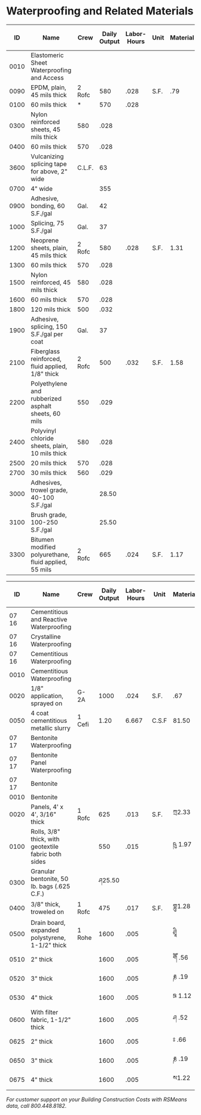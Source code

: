 # Waterproofing and Related Materials

| ID   | Name                                              | Crew | Daily Output | Labor-Hours | Unit | Material | Labor | Equipment | Total | Total Incl O&P |
|-------|---------------------------------------------------|-------|--------------|-------------|-------|----------|--------|-----------|--------|----------------|
| 0010 | Elastomeric Sheet Waterproofing and Access       |       |              |             |       |          |        |           |        |                |
| 0090 | EPDM, plain, 45 mils thick                       | 2 Rofc | 580          | .028        | S.F.  | .79      | 1.37   |           | 2.16   | 3.08           |
| 0100 | 60 mils thick                                    | *     | 570          | .028        |       |          | .91    | 1.39      | 2.30   | 3.26           |
| 0300 | Nylon reinforced sheets, 45 mils thick           | 580   | .028         |             |       |          | .97    | 1.37      | 2.34   | 3.29           |
| 0400 | 60 mils thick                                    | 570   | .028         |             |       |          | 1.13   | 1.39      | 2.52   | 3.50           |
| 3600 | Vulcanizing splicing tape for above, 2" wide     | C.L.F.| 63           |             |       |          |        |           | 631    | 69.50          |
| 0700 | 4" wide                                          |       | 355          |             |       |          |        |           | 355    | 390            |
| 0900 | Adhesive, bonding, 60 S.F./gal                     | Gal.  | 42           |             |       |          |        |           | 42     | 46             |
| 1000 | Splicing, 75 S.F./gal                              | Gal.  | 37           |             |       |          |        |           | 37     | 40.50          |
| 1200 | Neoprene sheets, plain, 45 mils thick             | 2 Rofc| 580          | .028        | S.F.  | 1.31     | 1.37   |           | 2.68   | 3.66           |
| 1300 | 60 mils thick                                    | 570   | .028         |             |       |          | 2.03   | 1.39      | 3.42   | 4.49           |
| 1500 | Nylon reinforced, 45 mils thick                    | 580   | .028         |             |       |          | 2.63   | 1.37      | 4.00   | 5.10           |
| 1600 | 60 mils thick                                    | 570   | .028         |             |       |          | 4.81   | 1.39      | 6.20   | 7.55           |
| 1800 | 120 mils thick                                   | 500   | .032         |             |       |          | 8.10   | 1.59      | 9.69   | 11.45          |
| 1900 | Adhesive, splicing, 150 S.F./gal per coat        | Gal.  | 37           |             |       |          |        |           | 37     | 40.50          |
| 2100 | Fiberglass reinforced, fluid applied, 1/8" thick | 2 Rofc| 500          | .032        | S.F.  | 1.58     | 1.59   |           | 3.17   | 4.31           |
| 2200 | Polyethylene and rubberized asphalt sheets, 60 mils | 550 | .029         |             |       |          |        |           | 2.14   | 3.11           |
| 2400 | Polyvinyl chloride sheets, plain, 10 mils thick   | 580   | .028         |             |       |          |        |           | 1.54   | 2.41           |
| 2500 | 20 mils thick                                    | 570   | .028         |             |       |          |        |           | 1.62   | 2.51           |
| 2700 | 30 mils thick                                    | 560   | .029         |             |       |          |        |           | 1.65   | 2.55           |
| 3000 | Adhesives, trowel grade, 40-100 S.F./gal        |       | 28.50        |             |       |          |        |           | 28.50  | 31.50          |
| 3100 | Brush grade, 100-250 S.F./gal                     |       | 25.50        |             |       |          |        |           | 25.50  | 28.50          |
| 3300 | Bitumen modified polyurethane, fluid applied, 55 mils | 2 Rofc| 665 | .024 | S.F. | 1.17 | 1.19 | | 2.36 | 3.22 |

| ID   | Name                                              | Crew | Daily Output | Labor-Hours | Unit | Material | Labor | Equipment | Total | Total Incl O&P |
|-------|---------------------------------------------------|-------|--------------|-------------|-------|----------|--------|-----------|--------|----------------|
| 07 16 | Cementitious and Reactive Waterproofing          |       |              |             |       |          |        |           |        |                |
| 07 16 | Crystalline Waterproofing                        |       |              |             |       |          |        |           |        |                |
| 07 16 | Cementitious Waterproofing                       |       |              |             |       |          |        |           |        |                |
| 0010 | Cementitious Waterproofing                        |       |              |             |       |          |        |           |        |                |
| 0020 | 1/8" application, sprayed on                     | G-2A | 1000         | .024        | S.F.  | .67      | 1.06   | .66       | 2.39   | 3.14           |
| 0050 | 4 coat cementitious metallic slurry             | 1 Cefi | 1.20       | 6.667       | C.S.F | 81.50    | 355    |           | 436.50 | 610            |
| 07 17 | Bentonite Waterproofing                          |       |              |             |       |          |        |           |        |                |
| 07 17 | Bentonite Panel Waterproofing                     |       |              |             |       |          |        |           |        |                |
| 07 17 | Bentonite                                        |       |              |             |       |          |        |           |        |                |
| 0010 | Bentonite                                         |       |              |             |       |          |        |           |        |                |
| 0020 | Panels, 4' x 4', 3/16" thick                     | 1 Rofc | 625          | .013        | S.F.  | ཀྲ2.33 | 323    |           | 2.96   | 3.59           |
| 0100 | Rolls, 3/8" thick, with geotextile fabric both sides |       | 550          | .015        |       | ཥུ 1.97 | .72    |           | 2.69   | 3.34           |
| 0300 | Granular bentonite, 50 lb. bags (.625 C.F.)     |       | ཤ25.50      |             |       |          |        |           | 25.50  | 28             |
| 0400 | 3/8" thick, troweled on                         | 1 Rofc | 475          | .017        | S.F.  | གྷུ1.28 | 84     |           | 2.12   | 2.76           |
| 0500 | Drain board, expanded polystyrene, 1-1/2" thick | 1 Rohe | 1600        | .005        |       | ཤྲཱི   | .19    |           | .611   | .76            |
| 0510 | 2" thick                                         |       | 1600         | .005        |       | གཽ  .56 | .19    |           | .75    | .92            |
| 0520 | 3" thick                                         |       | 1600         | .005        |       | རྞ   .19 | 1.03   |           | 1.22   |                |
| 0530 | 4" thick                                         |       | 1600         | .005        |       | ཋ  1.12  | .19    |           | 1.31   | 1.53           |
| 0600 | With filter fabric, 1-1/2" thick                |       | 1600         | .005        |       | ཤ  .52   | .19    |           | .71    | .87            |
| 0625 | 2" thick                                         |       | 1600         | .005        |       | ཿ .66    | .19    |           | .85    | 1.02           |
| 0650 | 3" thick                                         |       | 1600         | .005        |       | རྞ   .19 | 1.13   |           | 1.33   |                |
| 0675 | 4" thick                                         |       | 1600         | .005        |       | ས1.22    | .19    |           | 1.41   | 1.64           |

*For customer support on your Building Construction Costs with RSMeans data, call 800.448.8182.*